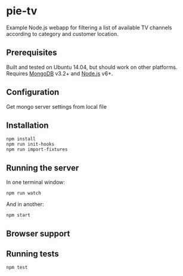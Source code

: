 # pie-tv
Example Node.js webapp for filtering a list of available TV channels according
to category and customer location.

## Prerequisites
Built and tested on Ubuntu 14.04, but should work on other platforms.
Requires [MongoDB](https://docs.mongodb.com/getting-started/shell/installation/)
v3.2+ and [Node.js](https://nodejs.org/en/download/) v6+.

## Configuration
Get mongo server settings from local file

## Installation
```
npm install
npm run init-hooks
npm run import-fixtures
```

## Running the server
In one terminal window:
```
npm run watch
```

And in another:
```
npm start
```

## Browser support

## Running tests
```
npm test
```
